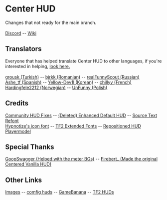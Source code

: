   <h1>Center HUD</h1>
  Changes that not ready for the main branch.
  <br><br>
  <a href="https://discord.gg/p5JV3k5CfE">Discord</a>
  -- <a href="https://github.com/RoseyLemonz/center-hud/wiki">Wiki</a>
  
  <h2>Translators</h2>
  
  Everyone that has helped translate Center HUD to other languages, if you're interested in helping, <a href="https://github.com/RoseyLemonz/center-hud/wiki/Translating">look here.</a>
  <br><br>
  <a href="https://github.com/grousk">grousk (Turkish)</a>
  -- <a href="https://steamcommunity.com/id/bambambambrrrbrrrboopboop/">bjrkk (Romanian)</a>
  -- <a href="https://github.com/realFunnyScout">realFunnyScout (Russian)</a>
  <br>
  <a href="https://gamebanana.com/members/1932153">Ashe_tf (Spanish)</a>
  -- <a href="https://github.com/Yellow-Dev1l">Yellow-Dev1l (Korean)</a>
  -- <a href="https://steamcommunity.com/profiles/76561199122950001/">chillyy (French)</a>
  <br>
  <a href="https://github.com/Hardingfele2212">Hardingfele2212 (Norwegian)</a>
  -- <a href="https://steamcommunity.com/id/SpecializedUnFunny">UnFunny (Polish)<a/>
  
  <h2>Credits</h2>
  <a href="https://github.com/CriticalFlaw/TF2HUD.Fixes">Community HUD Fixes</a>
  -- <a href="https://gamebanana.com/mods/385807">(Deleted) Enhanced Default HUD</a>
  -- <a href="https://gamebanana.com/mods/314848">Source Text Refont</a>
  </br>
  <a href="https://github.com/Hypnootize/TF2-HUD-Icons">Hypnotize's icon font</a>
  -- <a href="https://github.com/jakadak/TF2-extended-fonts">TF2 Extended Fonts</a>
  -- <a href="https://gamebanana.com/mods/584943">Repositioned HUD Playermodel</a>

  <h2>Special Thanks</h2>
  <a href="https://gamebanana.com/members/1672887">GoopSwagger (Helped with the meter BGs)</a>
  -- <a href="https://gamebanana.com/members/1767717">Firebert_ (Made the original Centered Vanilla HUD)</a>
  
  <h2>Other Links</h2>
  <a href="https://imgur.com/a/NLdQS6O">Images</a>
  -- <a href="https://comfig.app/huds/page/center-hud/">comfig huds</a>
  -- <a href="https://gamebanana.com/mods/485626">GameBanana</a>
  -- <a href="https://tf2huds.dev/hud/Center-Hud">TF2 HUDs</a>
